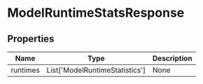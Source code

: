# ModelRuntimeStatsResponse


## Properties
Name | Type | Description
------------ | ------------- | -------------
runtimes | List['ModelRuntimeStatistics'] | None

